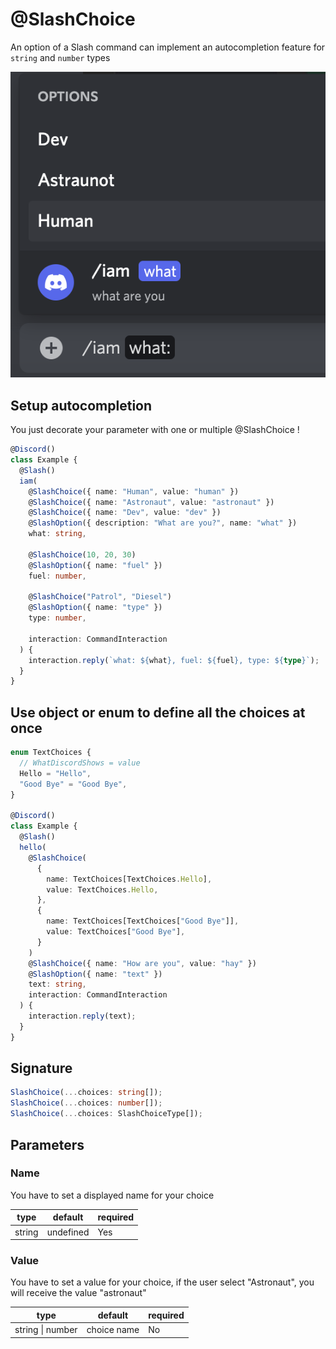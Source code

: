# @SlashChoice

An option of a Slash command can implement an autocompletion feature for `string` and `number` types

![](../../../static/img/choices.png)

## Setup autocompletion

You just decorate your parameter with one or multiple @SlashChoice !

```ts
@Discord()
class Example {
  @Slash()
  iam(
    @SlashChoice({ name: "Human", value: "human" })
    @SlashChoice({ name: "Astronaut", value: "astronaut" })
    @SlashChoice({ name: "Dev", value: "dev" })
    @SlashOption({ description: "What are you?", name: "what" })
    what: string,

    @SlashChoice(10, 20, 30)
    @SlashOption({ name: "fuel" })
    fuel: number,

    @SlashChoice("Patrol", "Diesel")
    @SlashOption({ name: "type" })
    type: number,

    interaction: CommandInteraction
  ) {
    interaction.reply(`what: ${what}, fuel: ${fuel}, type: ${type}`);
  }
}
```

## Use object or enum to define all the choices at once

```ts
enum TextChoices {
  // WhatDiscordShows = value
  Hello = "Hello",
  "Good Bye" = "Good Bye",
}

@Discord()
class Example {
  @Slash()
  hello(
    @SlashChoice(
      {
        name: TextChoices[TextChoices.Hello],
        value: TextChoices.Hello,
      },
      {
        name: TextChoices[TextChoices["Good Bye"]],
        value: TextChoices["Good Bye"],
      }
    )
    @SlashChoice({ name: "How are you", value: "hay" })
    @SlashOption({ name: "text" })
    text: string,
    interaction: CommandInteraction
  ) {
    interaction.reply(text);
  }
}
```

## Signature

```ts
SlashChoice(...choices: string[]);
SlashChoice(...choices: number[]);
SlashChoice(...choices: SlashChoiceType[]);
```

## Parameters

### Name

You have to set a displayed name for your choice

| type   | default   | required |
| ------ | --------- | -------- |
| string | undefined | Yes      |

### Value

You have to set a value for your choice, if the user select "Astronaut", you will receive the value "astronaut"

| type             | default     | required |
| ---------------- | ----------- | -------- |
| string \| number | choice name | No       |

